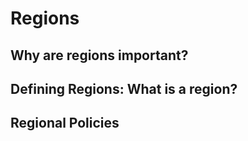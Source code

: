 # Regions

## Why are regions important?


## Defining Regions: What is a region?


## Regional Policies

